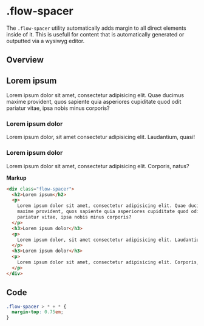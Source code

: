 # .flow-spacer

The `.flow-spacer` utility automatically adds margin to all direct elements inside of it. This is usefull for content that is automatically generated or outputted via a wysiwyg editor.

## Overview

<div class="flow-spacer flow-spacer--overview">
  <h2>Lorem ipsum</h2>
  <p>Lorem ipsum dolor sit amet, consectetur adipisicing elit. Quae ducimus maxime provident, quos sapiente quia asperiores cupiditate quod odit pariatur vitae, ipsa nobis minus corporis?</p>
  <h3>Lorem ipsum dolor</h3>
  <p>Lorem ipsum dolor, sit amet consectetur adipisicing elit. Laudantium, quasi!</p>
  <h3>Lorem ipsum dolor</h3>
  <p>Lorem ipsum dolor sit amet, consectetur adipisicing elit. Corporis, natus?</p>
</div>

**Markup**

```html
<div class="flow-spacer">
  <h2>Lorem ipsum</h2>
  <p>
    Lorem ipsum dolor sit amet, consectetur adipisicing elit. Quae ducimus
    maxime provident, quos sapiente quia asperiores cupiditate quod odit
    pariatur vitae, ipsa nobis minus corporis?
  </p>
  <h3>Lorem ipsum dolor</h3>
  <p>
    Lorem ipsum dolor, sit amet consectetur adipisicing elit. Laudantium, quasi!
  </p>
  <h3>Lorem ipsum dolor</h3>
  <p>
    Lorem ipsum dolor sit amet, consectetur adipisicing elit. Corporis, natus?
  </p>
</div>
```

## Code

```css
.flow-spacer > * + * {
  margin-top: 0.75em;
}
```
